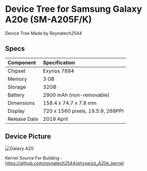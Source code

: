 # Device Tree for Samsung Galaxy A20e (SM-A205F/K)
Device Tree Made by Roynatech2544
## Specs

|        Component        |          Specification            |
| :---------------------- | :-------------------------------- |
| Chipset                 | Exynos 7884                       |
| Memory                  | 3 GB                              |
| Storage                 | 32GB                              |
| Battery                 | 2900 mAh (non-removable)          |
| Dimensions              | 158.4 x 74.7 x 7.8 mm             |
| Display                 | 720 x 1560 pixels, 19.5:9, 268PPI |
| Release Date            | 2019 April                        |

## Device Picture

![Galaxy A20](https://fdn2.gsmarena.com/vv/bigpic/samsung-galaxy-a20e.jpg "Galaxy A20e")

Kernel Source For Building : https://github.com/roynatech2544/physwizz_A20e_kernel
